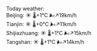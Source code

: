 Today weather:  
Beijing: ☀️   🌡️+1°C 🌬️↗19km/h  
Tianjin: ☀️   🌡️+0°C 🌬️↗11km/h  
Shijiazhuang: ☀️   🌡️+1°C 🌬️↗15km/h  
Tangshan: ☀️   🌡️+1°C 🌬️↗14km/h  

